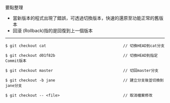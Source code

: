 要點整理
- 當新版本的程式出現了錯誤，可透過切換版本，快速的還原至功能正常的舊版本
- 回滾 (Rollback)指的是回復到上一個版本

---

```
$ git checkout cat									// 切換HEAD到cat分支
```

```
$ git checkout d01f82b								// 切換HEAD到指定Commit版本
```

```
$ git checkout master								// 切回master分支
```

```
$ git checkout -b jane								// 建立分支後並切換到jane分支
```

```
$ git checkout -- <file>							// 取消檔案修改
```